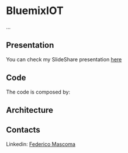 # BluemixIOT

...
## Presentation
You can check my SlideShare presentation [here](https://www.slideshare.net//)

## Code
The code is composed by:


## Architecture


## Contacts
Linkedin: [Federico Mascoma](https://www.linkedin.com/in/federico-mascoma/)

